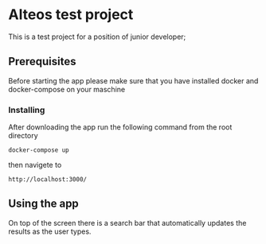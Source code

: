 # Alteos test project

This is a test project for a position of junior developer;

## Prerequisites

Before starting the app please make sure that you have installed docker and docker-compose on your maschine 


### Installing

After downloading the app run the following command from the root directory 

```
docker-compose up
```

then navigete to 

```
http://localhost:3000/
```

## Using the app

On top of the screen there is a search bar that automatically updates the results as the user types.

